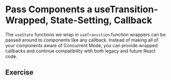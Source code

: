 # Pass Components a useTransition-Wrapped, State-Setting, Callback

The `useState` functions we wrap in `useTransition` function wrappers can be passed around to components like any callback.
Instead of making all of your components aware of Concurrent Mode, you can provide wrapped callbacks and continue compatibility with both legacy and future React code.

## Exercise
